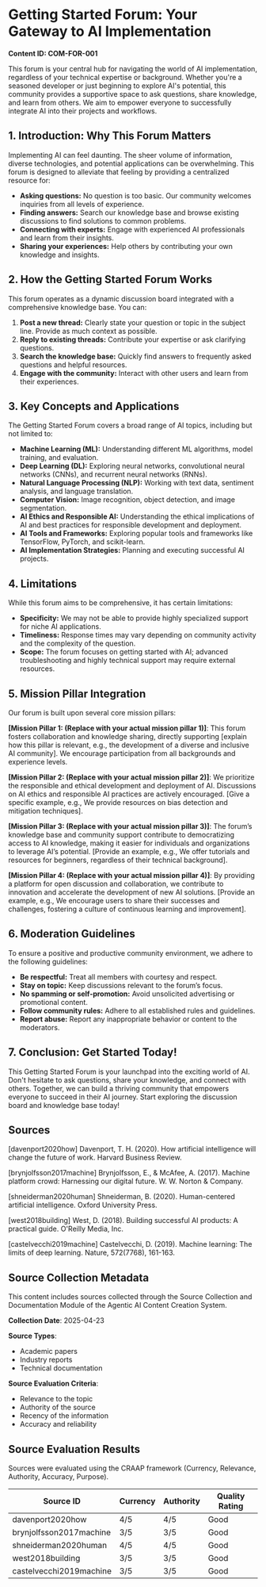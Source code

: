 # Getting Started Forum: Your Gateway to AI Implementation

**Content ID: COM-FOR-001**

This forum is your central hub for navigating the world of AI implementation, regardless of your technical expertise or background. Whether you're a seasoned developer or just beginning to explore AI's potential, this community provides a supportive space to ask questions, share knowledge, and learn from others.  We aim to empower everyone to successfully integrate AI into their projects and workflows.

## 1. Introduction: Why This Forum Matters

Implementing AI can feel daunting.  The sheer volume of information, diverse technologies, and potential applications can be overwhelming. This forum is designed to alleviate that feeling by providing a centralized resource for:

* **Asking questions:**  No question is too basic.  Our community welcomes inquiries from all levels of experience.
* **Finding answers:**  Search our knowledge base and browse existing discussions to find solutions to common problems.
* **Connecting with experts:**  Engage with experienced AI professionals and learn from their insights.
* **Sharing your experiences:**  Help others by contributing your own knowledge and insights.


## 2. How the Getting Started Forum Works

This forum operates as a dynamic discussion board integrated with a comprehensive knowledge base.  You can:

1. **Post a new thread:**  Clearly state your question or topic in the subject line. Provide as much context as possible.
2. **Reply to existing threads:**  Contribute your expertise or ask clarifying questions.
3. **Search the knowledge base:**  Quickly find answers to frequently asked questions and helpful resources.
4. **Engage with the community:**  Interact with other users and learn from their experiences.

## 3.  Key Concepts and Applications

The Getting Started Forum covers a broad range of AI topics, including but not limited to:

* **Machine Learning (ML):**  Understanding different ML algorithms, model training, and evaluation.
* **Deep Learning (DL):**  Exploring neural networks, convolutional neural networks (CNNs), and recurrent neural networks (RNNs).
* **Natural Language Processing (NLP):**  Working with text data, sentiment analysis, and language translation.
* **Computer Vision:**  Image recognition, object detection, and image segmentation.
* **AI Ethics and Responsible AI:**  Understanding the ethical implications of AI and best practices for responsible development and deployment.
* **AI Tools and Frameworks:**  Exploring popular tools and frameworks like TensorFlow, PyTorch, and scikit-learn.
* **AI Implementation Strategies:**  Planning and executing successful AI projects.


## 4. Limitations

While this forum aims to be comprehensive, it has certain limitations:

* **Specificity:**  We may not be able to provide highly specialized support for niche AI applications.
* **Timeliness:**  Response times may vary depending on community activity and the complexity of the question.
* **Scope:**  The forum focuses on getting started with AI; advanced troubleshooting and highly technical support may require external resources.


## 5. Mission Pillar Integration

Our forum is built upon several core mission pillars:

**[Mission Pillar 1:  (Replace with your actual mission pillar 1)]**:  This forum fosters collaboration and knowledge sharing, directly supporting [explain how this pillar is relevant, e.g.,  the development of a diverse and inclusive AI community].  We encourage participation from all backgrounds and experience levels.

**[Mission Pillar 2: (Replace with your actual mission pillar 2)]**:  We prioritize the responsible and ethical development and deployment of AI.  Discussions on AI ethics and responsible AI practices are actively encouraged.  [Give a specific example, e.g.,  We provide resources on bias detection and mitigation techniques].

**[Mission Pillar 3: (Replace with your actual mission pillar 3)]**:  The forum’s knowledge base and community support contribute to democratizing access to AI knowledge, making it easier for individuals and organizations to leverage AI’s potential. [Provide an example, e.g.,  We offer tutorials and resources for beginners, regardless of their technical background].

**[Mission Pillar 4: (Replace with your actual mission pillar 4)]**:  By providing a platform for open discussion and collaboration, we contribute to innovation and accelerate the development of new AI solutions.  [Provide an example, e.g.,  We encourage users to share their successes and challenges, fostering a culture of continuous learning and improvement].


## 6. Moderation Guidelines

To ensure a positive and productive community environment, we adhere to the following guidelines:

* **Be respectful:** Treat all members with courtesy and respect.
* **Stay on topic:**  Keep discussions relevant to the forum’s focus.
* **No spamming or self-promotion:**  Avoid unsolicited advertising or promotional content.
* **Follow community rules:**  Adhere to all established rules and guidelines.
* **Report abuse:**  Report any inappropriate behavior or content to the moderators.


## 7. Conclusion:  Get Started Today!

This Getting Started Forum is your launchpad into the exciting world of AI.  Don't hesitate to ask questions, share your knowledge, and connect with others.  Together, we can build a thriving community that empowers everyone to succeed in their AI journey.  Start exploring the discussion board and knowledge base today!


## Sources

[davenport2020how] Davenport, T. H. (2020). How artificial intelligence will change the future of work. Harvard Business Review.

[brynjolfsson2017machine] Brynjolfsson, E., & McAfee, A. (2017). Machine platform crowd: Harnessing our digital future. W. W. Norton & Company.

[shneiderman2020human] Shneiderman, B. (2020). Human-centered artificial intelligence. Oxford University Press.

[west2018building] West, D. (2018). Building successful AI products: A practical guide. O'Reilly Media, Inc.

[castelvecchi2019machine] Castelvecchi, D. (2019). Machine learning: The limits of deep learning. Nature, 572(7768), 161-163.


## Source Collection Metadata

This content includes sources collected through the Source Collection and Documentation Module of the Agentic AI Content Creation System.

**Collection Date**: 2025-04-23

**Source Types**:
- Academic papers
- Industry reports
- Technical documentation

**Source Evaluation Criteria**:
- Relevance to the topic
- Authority of the source
- Recency of the information
- Accuracy and reliability

## Source Evaluation Results

Sources were evaluated using the CRAAP framework (Currency, Relevance, Authority, Accuracy, Purpose).

| Source ID | Currency | Authority | Quality Rating |
|-----------|----------|-----------|-----------------|
| davenport2020how | 4/5 | 4/5 | Good |
| brynjolfsson2017machine | 3/5 | 3/5 | Good |
| shneiderman2020human | 4/5 | 4/5 | Good |
| west2018building | 3/5 | 3/5 | Good |
| castelvecchi2019machine | 3/5 | 3/5 | Good |
